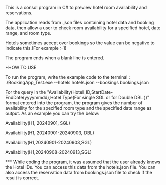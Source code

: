 This is a consol program in C# to preview hotel room availability and reservations. 

The application reads from .json files containing hotel data and booking data, then allow a user to check room availability for a specified hotel, date range, and room type. 

Hotels sometimes accept over bookings so the value can be negative to indicate this.(For example :-1)

The program ends when a blank line is entered.  


*HOW TO USE

To run the program, write the example code to the terminal : .\BookingApp_Test.exe --hotels hotels.json --bookings bookings.json

For the query in the 
"Availability(Hotel_ID,StartDate-EndDate(yyyymmdd),Hotel Type(For single SGL or for Double DBL ))" 
format entered into the program, the program gives the number of availability for the specified room type and the specified date range as output.
As an example you can try the below: 

Availability(H1, 20240901, SGL)

Availability(H1, 20240901-20240903, DBL)

Availability(H1,20240901-20240903,SGL)

Availability(H1,20240908-20240913,SGL)

*** While coding the program, it was assumed that the user already knows the Hotel IDs.
    You can access this data from the hotels.json file.
    You can also access the reservation data from bookings.json file to check if the result is correct.


                


